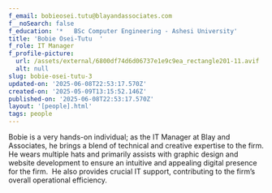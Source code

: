 ```yaml
---
f_email: bobieosei.tutu@blayandassociates.com
f__noSearch: false
f_education: '*   BSc Computer Engineering - Ashesi University'
title: 'Bobie Osei-Tutu  '
f_role: IT Manager
f_profile-picture:
  url: /assets/external/6800df74d6d06737e1e9c9ea_rectangle201-11.avif
  alt: null
slug: bobie-osei-tutu-3
updated-on: '2025-06-08T22:53:17.570Z'
created-on: '2025-05-09T13:15:52.146Z'
published-on: '2025-06-08T22:53:17.570Z'
layout: '[people].html'
tags: people
---
```


Bobie is a very hands-on individual; as the IT Manager at Blay and Associates, he brings a blend of technical and creative expertise to the firm. He wears multiple hats and primarily assists with graphic design and website development to ensure an intuitive and appealing digital presence for the firm.  He also provides crucial IT support, contributing to the firm’s overall operational efficiency.

‍
